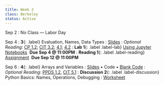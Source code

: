 ```yaml
---
title: Week 2 
class: Berkeley
status: Active
---
```



Sep 2
: No Class — Labor Day

Sep 4
: **3**{: .label} Evaluation, Names, Data Types
  : [Slides](https://docs.google.com/presentation/d/1kGbSrJVYbczIjIdpXfFAKqTfgrsjQ41GXfqa-k0gvts/edit?usp=sharing)
: *Optional Reading:* [CP 1.2](https://www.composingprograms.com/pages/12-elements-of-programming.html); [CIT 3.2](https://inferentialthinking.com/chapters/03/2/Names.html); [4.1](https://www.inferentialthinking.com/chapters/04/1/Numbers.html); [4.2](https://inferentialthinking.com/chapters/04/2/Strings.html)
: **Lab 1**{: .label .label-lab} [Using Jupyter Notebooks](https://datahub.berkeley.edu/hub/user-redirect/git-pull?repo=https%3A%2F%2Fgithub.com%2Fdata-6-berkeley%2Fmaterials-fa24&branch=main&urlpath=tree%2Fmaterials-fa24%2Flabs%2Flab01%2Flab01.ipynb) &nbsp;**Due Sep 4 @ 11:00PM**
: **Reading 1**{: .label .label-reading} [Assignment](https://www.gradescope.com/courses/845265/assignments/4893281) &nbsp;**Due Sep 12 @ 11:00PM**


Sep 6
: **4**{: .label} Arrays and Variables
  : [Slides](https://docs.google.com/presentation/d/1cUxlSsQai5RbFYElLIYOWDT_gOjj5gniAdt1FxpMDc8/edit?usp=sharing) &#8226; Code &#8226; [Blank Code](https://datahub.berkeley.edu/hub/user-redirect/git-pull?repo=https%3A%2F%2Fgithub.com%2Fdata-6-berkeley%2Fmaterials-fa24&branch=main&urlpath=tree%2Fmaterials-fa24%2Flectures%2Flec04%2Flec04-blank.ipynb)
: *Optional Reading:* [PPDS 1.2](https://www.tomasbeuzen.com/python-programming-for-data-science/chapters/chapter1-basics.html#none), [CIT 5.1](https://inferentialthinking.com/chapters/05/1/Arrays.html)
: **Discussion 2**{: .label .label-discussion} Python Basics: Names, Operations, Debugging
  : [Worksheet](https://drive.google.com/file/d/1jdltAlLYa-FTiwKWBEQFiPr9UpymjfD2/view?usp=sharing)
  <!--&#8226; [Solutions](./assignments/disc01-sols.pdf) -->
